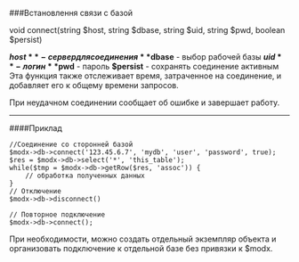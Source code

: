 ###Встановлення связи с базой

void connect(string $host, string $dbase, string $uid, string $pwd, boolean $persist)

**$host** - сервер для соединения
**$dbase** - выбор рабочей базы
**$uid** - логин
**$pwd** - пароль
**$persist** - сохранять соединение активным
Эта функция также отслеживает время, затраченное на соединение, и добавляет его к общему времени запросов.

При неудачном соединении сообщает об ошибке и завершает работу.

***

####Приклад

	//Соединение со сторонней базой
	$modx->db->connect('123.45.6.7', 'mydb', 'user', 'password', true);  
	$res = $modx->db->select('*', 'this_table');  
	while($tmp = $modx->db->getRow($res, 'assoc')) {  
		// обработка полученных данных  
	}  
	// Отключение  
	$modx->db->disconnect()   
	
	// Повторное подключение  
	$modx->db->connect();

При необходимости, можно создать отдельный экземпляр объекта и организовать подключение к отдельной базе без привязки к $modx.